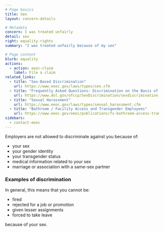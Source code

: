 ```yaml
---
# Page basics
title: Sex
layout: concern-details

# Metadata
concern: I was treated unfairly
detail: sex
right: equality-rights
summary: "I was treated unfairly because of my sex"

# Page content
blurb: equality
actions:
  - action: eeoc-claim
    label: File a claim
related_links:
  - title: "Sex-Based Discrimination"
    url: https://www.eeoc.gov/laws/types/sex.cfm
  - title: "Frequently Asked Questions: Discrimination on the Basis of Sex"
    url: https://www.dol.gov/ofccp/SexDiscrimination/sexdiscrimination_faqs.htm
  - title: "Sexual Harassment"
    url: https://www.eeoc.gov/laws/types/sexual_harassment.cfm
  - title: "Bathroom / Facility Access and Transgender Employees"
    url: https://www.eeoc.gov/eeoc/publications/fs-bathroom-access-transgender.cfm
sidebars:
  - contact-eeoc
---
```


Employers are not allowed to discriminate against you because of:

- your sex
- your gender identity
- your transgender status
- medical information related to your sex
- marriage or association with a same-sex partner

### Examples of discrimination

In general, this means that you cannot be:

- fired
- rejected for a job or promotion
- given lesser assignments
- forced to take leave

because of your sex.
